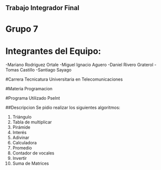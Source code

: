 ## Trabajo Integrador Final

# Grupo 7

# **Integrantes del Equipo:**
-Mariano Rodriguez Ortale
-Miguel Ignacio Aguero
-Daniel Rivero Graterol
-Tomas Castillo
-Santiago Sayago

#Carrera
Tecnicatura Universitaria en Telecomunicaciones

#Materia
Programacion

#Programa Utilizado
PseInt

##Descripcion
Se pidio realizar los siguientes algoritmos:
1.	Triángulo
2.	Tabla de multiplicar
3.	Pirámide
4.	Interés
5.	Adivinar
6.	Calculadora
7.	Promedio
8.	Contador de vocales
9.	Invertir
10.	Suma de Matrices
